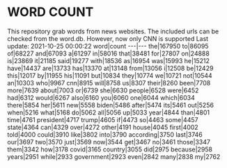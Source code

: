 # WORD COUNT
This repository grab words from news websites. The included urls can be checked from the word.db.
However, now only CNN is supported
Last update: 2021-10-25 00:00:22
word|count
---|---
the|167950
to|86095
of|68227
and|67093
a|61297
in|58016
that|38481
for|27807
on|24888
is|23869
it|21185
said|19277
with|18536
as|16954
was|15993
he|15212
have|14437
are|13733
has|13370
at|13148
from|13056
i|12508
be|12429
this|12017
by|11955
his|11091
but|10834
they|10774
we|10721
not|10544
an|10303
who|9967
cnn|8915
will|8758
us|8307
their|8260
been|7708
more|7639
about|7003
or|6739
she|6630
people|6528
were|6452
had|6312
would|6267
also|6160
you|6060
one|6044
which|6034
there|5854
her|5611
new|5558
biden|5486
after|5474
its|5461
out|5256
when|5216
what|5168
do|5062
all|5056
up|5033
year|4844
than|4801
time|4761
president|4717
trump|4605
if|4473
so|4463
some|4457
state|4364
can|4329
over|4272
other|4191
house|4045
first|4002
told|4000
could|3910
like|3802
into|3790
according|3750
last|3746
our|3697
two|3570
just|3569
now|3544
get|3467
no|3461
those|3347
them|3342
how|3178
covid|3165
country|3055
did|2975
because|2958
years|2951
while|2933
government|2923
even|2842
many|2838
my|2762
